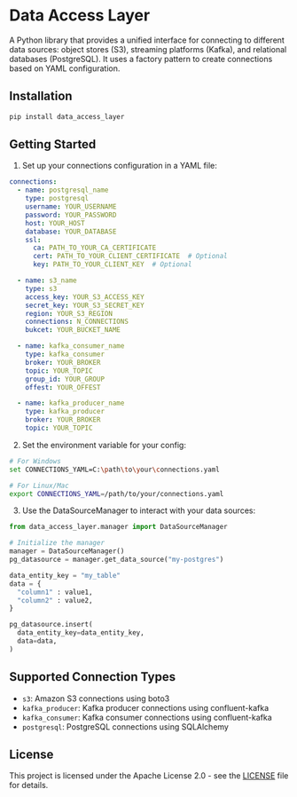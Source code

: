 # Data Access Layer

A Python library that provides a unified interface for connecting to different data sources: object stores (S3), streaming platforms (Kafka), and relational databases (PostgreSQL). It uses a factory pattern to create connections based on YAML configuration.

## Installation

```sh
pip install data_access_layer
```

## Getting Started

1. Set up your connections configuration in a YAML file:

```yaml
connections:
  - name: postgresql_name
    type: postgresql
    username: YOUR_USERNAME
    password: YOUR_PASSWORD
    host: YOUR_HOST
    database: YOUR_DATABASE
    ssl:
      ca: PATH_TO_YOUR_CA_CERTIFICATE
      cert: PATH_TO_YOUR_CLIENT_CERTIFICATE  # Optional
      key: PATH_TO_YOUR_CLIENT_KEY  # Optional

  - name: s3_name
    type: s3
    access_key: YOUR_S3_ACCESS_KEY
    secret_key: YOUR_S3_SECRET_KEY
    region: YOUR_S3_REGION
    connections: N_CONNECTIONS
    bukcet: YOUR_BUCKET_NAME

  - name: kafka_consumer_name
    type: kafka_consumer
    broker: YOUR_BROKER
    topic: YOUR_TOPIC
    group_id: YOUR_GROUP
    offest: YOUR_OFFEST

  - name: kafka_producer_name
    type: kafka_producer
    broker: YOUR_BROKER
    topic: YOUR_TOPIC
```

2. Set the environment variable for your config:

```sh
# For Windows
set CONNECTIONS_YAML=C:\path\to\your\connections.yaml

# For Linux/Mac
export CONNECTIONS_YAML=/path/to/your/connections.yaml
```

3. Use the DataSourceManager to interact with your data sources:

```python
from data_access_layer.manager import DataSourceManager

# Initialize the manager
manager = DataSourceManager()
pg_datasource = manager.get_data_source("my-postgres")

data_entity_key = "my_table"
data = {
  "column1" : value1,
  "column2" : value2,
}

pg_datasource.insert(
  data_entity_key=data_entity_key,
  data=data,
)
```

## Supported Connection Types

- `s3`: Amazon S3 connections using boto3
- `kafka_producer`: Kafka producer connections using confluent-kafka
- `kafka_consumer`: Kafka consumer connections using confluent-kafka
- `postgresql`: PostgreSQL connections using SQLAlchemy



## License

This project is licensed under the Apache License 2.0 - see the [LICENSE](LICENSE) file for details.